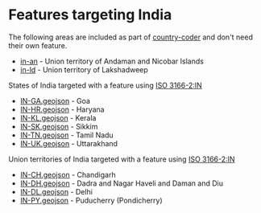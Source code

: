 # Features targeting India

The following areas are included as part of [country-coder](https://github.com/rapideditor/country-coder) and don't need their own feature.

- [in-an](https://location-conflation.com/?locationSet=%7B%22include%22%3A%5B%22in-an%22%5D%7D&referrer=nsi) - Union territory of Andaman and Nicobar Islands
- [in-ld](https://location-conflation.com/?locationSet=%7B%22include%22%3A%5B%22in-ld%22%5D%7D&referrer=nsi) - Union territory of Lakshadweep

States of India targeted with a feature using [ISO 3166-2:IN](https://en.wikipedia.org/wiki/ISO_3166-2:IN)

- [IN-GA.geojson](https://location-conflation.com/?locationSet=%7B%22include%22%3A%5B%22in-ga.geojson%22%5D%7D&referrer=nsi) - Goa
- [IN-HR.geojson](https://location-conflation.com/?locationSet=%7B%22include%22%3A%5B%22in-hr.geojson%22%5D%7D&referrer=nsi) - Haryana
- [IN-KL.geojson](https://location-conflation.com/?locationSet=%7B%22include%22%3A%5B%22in-kl.geojson%22%5D%7D&referrer=nsi) - Kerala
- [IN-SK.geojson](https://location-conflation.com/?locationSet=%7B%22include%22%3A%5B%22in-sk.geojson%22%5D%7D&referrer=nsi) - Sikkim
- [IN-TN.geojson](https://location-conflation.com/?locationSet=%7B%22include%22%3A%5B%22in-tn.geojson%22%5D%7D&referrer=nsi) - Tamil Nadu
- [IN-UK.geojson](https://location-conflation.com/?locationSet=%7B%22include%22%3A%5B%22in-uk.geojson%22%5D%7D&referrer=nsi) - Uttarakhand

Union territories of India targeted with a feature using [ISO 3166-2:IN](https://en.wikipedia.org/wiki/ISO_3166-2:IN)

- [IN-CH.geojson](https://location-conflation.com/?locationSet=%7B%22include%22%3A%5B%22in-ch.geojson%22%5D%7D&referrer=nsi) - Chandigarh
- [IN-DH.geojson](https://location-conflation.com/?locationSet=%7B%22include%22%3A%5B%22in-dh.geojson%22%5D%7D&referrer=nsi) - Dadra and Nagar Haveli and Daman and Diu
- [IN-DL.geojson](https://location-conflation.com/?locationSet=%7B%22include%22%3A%5B%22in-dl.geojson%22%5D%7D&referrer=nsi) - Delhi
- [IN-PY.geojson](https://location-conflation.com/?locationSet=%7B%22include%22%3A%5B%22in-py.geojson%22%5D%7D&referrer=nsi) - Puducherry (Pondicherry)
